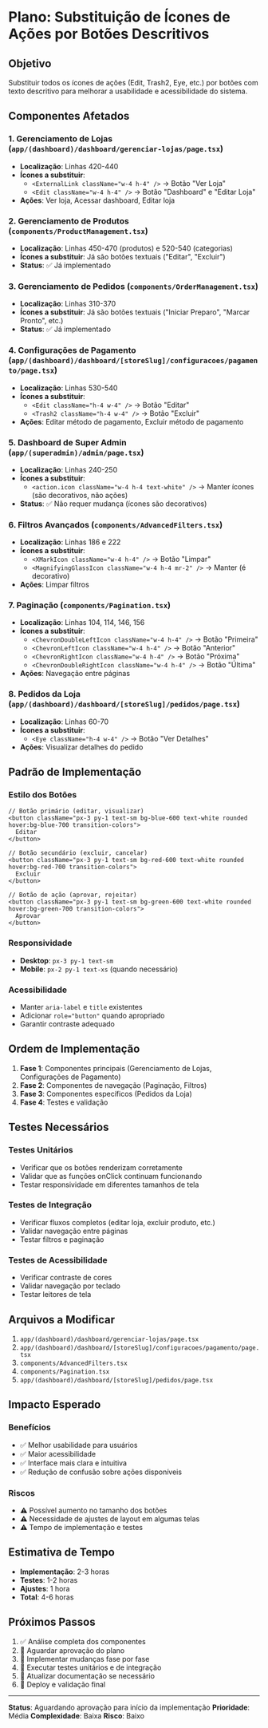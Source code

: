 # Plano: Substituição de Ícones de Ações por Botões Descritivos

## Objetivo
Substituir todos os ícones de ações (Edit, Trash2, Eye, etc.) por botões com texto descritivo para melhorar a usabilidade e acessibilidade do sistema.

## Componentes Afetados

### 1. Gerenciamento de Lojas (`app/(dashboard)/dashboard/gerenciar-lojas/page.tsx`)
- **Localização**: Linhas 420-440
- **Ícones a substituir**:
  - `<ExternalLink className="w-4 h-4" />` → Botão "Ver Loja"
  - `<Edit className="w-4 h-4" />` → Botão "Dashboard" e "Editar Loja"
- **Ações**: Ver loja, Acessar dashboard, Editar loja

### 2. Gerenciamento de Produtos (`components/ProductManagement.tsx`)
- **Localização**: Linhas 450-470 (produtos) e 520-540 (categorias)
- **Ícones a substituir**: Já são botões textuais ("Editar", "Excluir")
- **Status**: ✅ Já implementado

### 3. Gerenciamento de Pedidos (`components/OrderManagement.tsx`)
- **Localização**: Linhas 310-370
- **Ícones a substituir**: Já são botões textuais ("Iniciar Preparo", "Marcar Pronto", etc.)
- **Status**: ✅ Já implementado

### 4. Configurações de Pagamento (`app/(dashboard)/dashboard/[storeSlug]/configuracoes/pagamento/page.tsx`)
- **Localização**: Linhas 530-540
- **Ícones a substituir**:
  - `<Edit className="h-4 w-4" />` → Botão "Editar"
  - `<Trash2 className="h-4 w-4" />` → Botão "Excluir"
- **Ações**: Editar método de pagamento, Excluir método de pagamento

### 5. Dashboard de Super Admin (`app/(superadmin)/admin/page.tsx`)
- **Localização**: Linhas 240-250
- **Ícones a substituir**:
  - `<action.icon className="w-4 h-4 text-white" />` → Manter ícones (são decorativos, não ações)
- **Status**: ✅ Não requer mudança (ícones são decorativos)

### 6. Filtros Avançados (`components/AdvancedFilters.tsx`)
- **Localização**: Linhas 186 e 222
- **Ícones a substituir**:
  - `<XMarkIcon className="w-4 h-4" />` → Botão "Limpar"
  - `<MagnifyingGlassIcon className="w-4 h-4 mr-2" />` → Manter (é decorativo)
- **Ações**: Limpar filtros

### 7. Paginação (`components/Pagination.tsx`)
- **Localização**: Linhas 104, 114, 146, 156
- **Ícones a substituir**:
  - `<ChevronDoubleLeftIcon className="w-4 h-4" />` → Botão "Primeira"
  - `<ChevronLeftIcon className="w-4 h-4" />` → Botão "Anterior"
  - `<ChevronRightIcon className="w-4 h-4" />` → Botão "Próxima"
  - `<ChevronDoubleRightIcon className="w-4 h-4" />` → Botão "Última"
- **Ações**: Navegação entre páginas

### 8. Pedidos da Loja (`app/(dashboard)/dashboard/[storeSlug]/pedidos/page.tsx`)
- **Localização**: Linhas 60-70
- **Ícones a substituir**:
  - `<Eye className="h-4 w-4" />` → Botão "Ver Detalhes"
- **Ações**: Visualizar detalhes do pedido

## Padrão de Implementação

### Estilo dos Botões
```tsx
// Botão primário (editar, visualizar)
<button className="px-3 py-1 text-sm bg-blue-600 text-white rounded hover:bg-blue-700 transition-colors">
  Editar
</button>

// Botão secundário (excluir, cancelar)
<button className="px-3 py-1 text-sm bg-red-600 text-white rounded hover:bg-red-700 transition-colors">
  Excluir
</button>

// Botão de ação (aprovar, rejeitar)
<button className="px-3 py-1 text-sm bg-green-600 text-white rounded hover:bg-green-700 transition-colors">
  Aprovar
</button>
```

### Responsividade
- **Desktop**: `px-3 py-1 text-sm`
- **Mobile**: `px-2 py-1 text-xs` (quando necessário)

### Acessibilidade
- Manter `aria-label` e `title` existentes
- Adicionar `role="button"` quando apropriado
- Garantir contraste adequado

## Ordem de Implementação

1. **Fase 1**: Componentes principais (Gerenciamento de Lojas, Configurações de Pagamento)
2. **Fase 2**: Componentes de navegação (Paginação, Filtros)
3. **Fase 3**: Componentes específicos (Pedidos da Loja)
4. **Fase 4**: Testes e validação

## Testes Necessários

### Testes Unitários
- Verificar que os botões renderizam corretamente
- Validar que as funções onClick continuam funcionando
- Testar responsividade em diferentes tamanhos de tela

### Testes de Integração
- Verificar fluxos completos (editar loja, excluir produto, etc.)
- Validar navegação entre páginas
- Testar filtros e paginação

### Testes de Acessibilidade
- Verificar contraste de cores
- Validar navegação por teclado
- Testar leitores de tela

## Arquivos a Modificar

1. `app/(dashboard)/dashboard/gerenciar-lojas/page.tsx`
2. `app/(dashboard)/dashboard/[storeSlug]/configuracoes/pagamento/page.tsx`
3. `components/AdvancedFilters.tsx`
4. `components/Pagination.tsx`
5. `app/(dashboard)/dashboard/[storeSlug]/pedidos/page.tsx`

## Impacto Esperado

### Benefícios
- ✅ Melhor usabilidade para usuários
- ✅ Maior acessibilidade
- ✅ Interface mais clara e intuitiva
- ✅ Redução de confusão sobre ações disponíveis

### Riscos
- ⚠️ Possível aumento no tamanho dos botões
- ⚠️ Necessidade de ajustes de layout em algumas telas
- ⚠️ Tempo de implementação e testes

## Estimativa de Tempo
- **Implementação**: 2-3 horas
- **Testes**: 1-2 horas
- **Ajustes**: 1 hora
- **Total**: 4-6 horas

## Próximos Passos
1. ✅ Análise completa dos componentes
2. 🔄 Aguardar aprovação do plano
3. 🚀 Implementar mudanças fase por fase
4. 🧪 Executar testes unitários e de integração
5. 📝 Atualizar documentação se necessário
6. 🎯 Deploy e validação final

---

**Status**: Aguardando aprovação para início da implementação
**Prioridade**: Média
**Complexidade**: Baixa
**Risco**: Baixo 